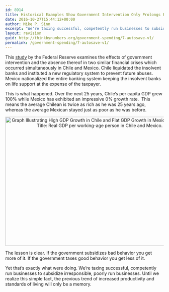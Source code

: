 ```yaml
---
id: 8914
title: Historical Examples Show Government Intervention Only Prolongs Economic Downturns
date: 2016-10-27T15:44:12+00:00
author: Mike P. Sinn
excerpt: "We're taxing successful, competently run businesses to subsidize irresponsible, poorly run businesses. Until we realize this simple fact, the previous trend of increased productivity and standards of living will only be a memory."
layout: revision
guid: http://thinkbynumbers.org/government-spending/7-autosave-v1/
permalink: /government-spending/7-autosave-v1/
---
```

<p dir="ltr">
  This <a href="http://www.minneapolisfed.org/research/SR/SR421.pdf">study</a> by the Federal Reserve examines the effects of government intervention and the absence thereof in two similar financial crises which occurred simultaneously in Chile and Mexico. Chile liquidated the insolvent banks and instituted a new regulatory system to prevent future abuses. Mexico nationalized the entire banking system keeping the insolvent banks on life support at the expense of the taxpayer.
</p>

<p dir="ltr">
  This is what happened. Over the next 25 years, Chile&#8217;s per capita GDP grew 100% while Mexico has exhibited an impressive 0% growth rate.  This means the average Chilean is twice as rich as he was 25 years ago, whereas the average Mexican stayed just as poor as he was before.
</p>

<div dir="ltr" style="text-align: left;">
  <div style="text-align: center;">
    <a href="http://thinkbynumbers.org/wp-content/uploads/2009/02/chile-mexico-recession.jpg"><img data-attachment-id="1102" data-permalink="https://thinkbynumbers.org/government-spending/corporate-welfare/historical-examples-show-government/attachment/chile-mexico-recession/" data-orig-file="https://thinkbynumbers.org/wp-content/uploads/2009/02/chile-mexico-recession.jpg" data-orig-size="1001,682" data-comments-opened="1" data-image-meta="{&quot;aperture&quot;:&quot;0&quot;,&quot;credit&quot;:&quot;????&quot;,&quot;camera&quot;:&quot;&quot;,&quot;caption&quot;:&quot;&quot;,&quot;created_timestamp&quot;:&quot;0&quot;,&quot;copyright&quot;:&quot;&quot;,&quot;focal_length&quot;:&quot;0&quot;,&quot;iso&quot;:&quot;0&quot;,&quot;shutter_speed&quot;:&quot;0&quot;,&quot;title&quot;:&quot;&quot;,&quot;orientation&quot;:&quot;0&quot;}" data-image-title="Economic Growth Inhibited by Government Intervention" data-image-description="" data-medium-file="https://thinkbynumbers.org/wp-content/uploads/2009/02/chile-mexico-recession-300x204.jpg" data-large-file="https://thinkbynumbers.org/wp-content/uploads/2009/02/chile-mexico-recession.jpg" class="aligncenter size-full wp-image-1102" title="Economic Growth Inhibited by Government Intervention" src="http://thinkbynumbers.org/wp-content/uploads/2009/02/chile-mexico-recession.jpg" alt="Graph Illustrating High GDP Growth in Chile and Flat GDP Growth in Mexico Since 1980. Title: Real GDP per working-age person in Chile and Mexico." width="601" height="409" srcset="https://thinkbynumbers.org/wp-content/uploads/2009/02/chile-mexico-recession.jpg 1001w, https://thinkbynumbers.org/wp-content/uploads/2009/02/chile-mexico-recession-300x204.jpg 300w, https://thinkbynumbers.org/wp-content/uploads/2009/02/chile-mexico-recession-768x523.jpg 768w, https://thinkbynumbers.org/wp-content/uploads/2009/02/chile-mexico-recession-672x458.jpg 672w" sizes="(max-width: 601px) 100vw, 601px" /></a>
  </div>
  
  <p>
    The lesson is clear. If the government subsidizes bad behavior you get more of it. If the government taxes good behavior you get less of it.
  </p>
  
  <p>
    Yet that&#8217;s exactly what were doing. We&#8217;re taxing successful, competently run businesses to subsidize irresponsible, poorly run businesses. Until we realize this simple fact, the previous trend of increased productivity and standards of living will only be a memory.
  </p>
</div>